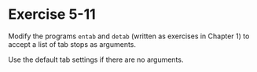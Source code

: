 # Exercise 5-11

Modify the programs `entab` and `detab` (written as exercises in Chapter 1) to accept a list of tab stops as arguments.

Use the default tab settings if there are no arguments.
